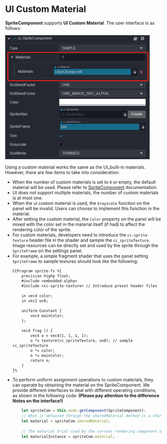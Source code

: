 # UI Custom Material
**SpriteComponent** supports **UI Custom Material**. The user interface is as follows:

![](ui-material/UIMaterial.png)

Using a custom material works the same as the UI_built-in materials. However, there are few items to take into consideration:

- When the number of custom materials is set to `0` or empty, the default material will be used. Please refer to [SpriteComponent](../editor/sprite.md) documentation.
- UI does not support multiple materials, the number of custom materials is at most one.
- When the ui custom material is used, the `Grayscale` function on the panel will be invalid. Users can choose to implement this function in the material.
- After setting the custom material, the `Color` property on the panel will be mixed with the color set in the material itself (if had) to affect the rendering color of the sprite.
- For custom materials, developers need to introduce the `cc-sprite-texture` header file in the shader and sample the `cc_spriteTexture`. Image resources can be directly set and used by the sprite through the `SpriteFrame` on the settings panel.
- For example, a simple fragment shader that uses the panel setting `SpriteFrame` to sample textures should look like the following:
    ```
    CCProgram sprite-fs %{
        precision highp float;
        #include <embedded-alpha>
        #include <cc-sprite-texture> // Introduce preset header files

        in vec4 color;
        in vec2 uv0;
        
        uniform Constant {
            vec4 mainColor;
        };
        
        vec4 frag () {
            vec4 o = vec4(1, 1, 1, 1);
            o *= texture(cc_spriteTexture, uv0); // sample cc_spriteTexture
            o *= color;
            o *= mainColor;
            return o;
        }
    }%
    ```
- To perform uniform assignment operations to custom materials, they can operate by obtaining the material on the SpriteComponent. We provide different interfaces to deal with different operating conditions, as shown in the following code: **(Please pay attention to the difference Notes on the interface!)**
    ```ts
        let spriteCom = this.node.getComponent(SpriteComponent);
        // What is obtained through the sharedMaterial method is a shared material resource, and operations on material will affect all rendering objects that use this material
        let material = spriteCom.sharedMaterial;

        // The material trial used by the current rendering component obtained through the material method, the operation for material Instance will only affect the current component
        let materialInstance = spriteCom.material;

    ```


